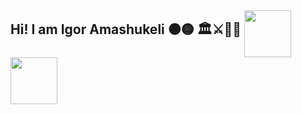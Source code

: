## Hi! I am Igor Amashukeli ⚫🟡   🏛️⚔️📜🏺 <img src="https://media0.giphy.com/media/v1.Y2lkPTc5MGI3NjExODFwdmpwcWx1aWF4dTNmY291OXh1aGIydjVudGNiNTV3eW1oYnFwaCZlcD12MV9pbnRlcm5hbF9naWZfYnlfaWQmY3Q9Zw/6Ql4TUVJokmY4KnhDS/giphy.gif" width="75" height="auto" align="middle"> <img src="https://media1.tenor.com/m/mie1MADIwxMAAAAd/spqr-rome.gif" width="75" height="auto" align="middle">

<!--
**IgorAmashukeli/IgorAmashukeli** is a ✨ _special_ ✨ repository because its `README.md` (this file) appears on your GitHub profile.

Here are some ideas to get you started:

- 🔭 I’m currently working on ...
- 🌱 I’m currently learning ...
- 👯 I’m looking to collaborate on ...
- 🤔 I’m looking for help with ...
- 💬 Ask me about ...
- 📫 How to reach me: ...
- 😄 Pronouns: ...
- ⚡ Fun fact: ...
-->



